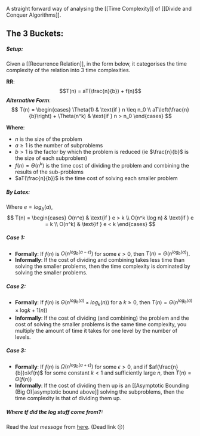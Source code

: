 A straight forward way of analysing the [[Time Complexity]] of [[Divide and Conquer Algorithms]]. 

## The 3 Buckets:
##### Setup:
Given a [[Recurrence Relation]], in the form below, it categorises the time complexity of the relation into 3 time complexities.


**RR**: $$T(n) = aT(\frac{n}{b}) + f(n)$$
***Alternative Form***: $$
T(n) = 
\begin{cases} 
\Theta(1) & \text{if } n \leq n_0 \\
aT\left(\frac{n}{b}\right) + \Theta(n^k) & \text{if } n > n_0 
\end{cases}
$$

**Where**:
- $n$ is the size of the problem
- $a \ge 1$ is the number of subproblems
- $b > 1$ is the factor by which the problem is reduced (ie $\frac{n}{b}$ is the size of each subproblem)
- $f(n) = \Theta(n^k)$  is the time cost of dividing the problem and combining the results of the sub-problems
- $aT(\frac{n}{b})$ is the time cost of solving each smaller problem

##### By Latex:
Where $e=log⁡_b(a)$,
$$
T(n) = 
\begin{cases} 
O(n^e) & \text{if } e > k \\
O(n^k \log n) & \text{if } e = k \\
O(n^k) & \text{if } e < k 
\end{cases}
$$

##### Case 1:
- **Formally**: If $f(n)$ is $O(n^{log_{b}{(a−ϵ)}})$ for some $ϵ>0$, then $T(n)=Θ(n^{log⁡_b(a)})$.
- **Informally**: If the cost of dividing and combining takes less time than solving the smaller problems, then the time complexity is dominated by solving the smaller problems. 

##### Case 2:
- **Formally**: If $f(n)$ is $Θ(n^{log⁡_{b}(a)}\times log⁡_{k}(n))$ for a $k≥0$, then $T(n)=Θ(n^{log⁡_{b}(a)}\times \log_⁡{k+1}{(n)})$
- **Informally**: If the cost of dividing (and combining) the problem and the cost of solving the smaller problems is the same time complexity, you multiply the amount of time it takes for one level by the number of levels. 

##### Case 3:
- **Formally**: If $f(n)$ is $Ω(n^{log⁡_{b}{(a+ϵ)}})$ for some $ϵ>0$, and if $af(\frac{n}{b})≤kf(n)$ for some constant $k<1$ and sufficiently large $n$, then $T(n)=Θ(f(n))$
- **Informally**: If the cost of dividing them up is an [[Asymptotic Bounding (Big O)|asymptotic bound above]] solving the subproblems, then the time complexity is that of dividing them up. 

##### Where tf did the log stuff come from?:
Read the *last message* from [here](https://chat.openai.com/share/02cab990-2867-44bd-8dcb-c5cf2183c1f4). (Dead link 😔)